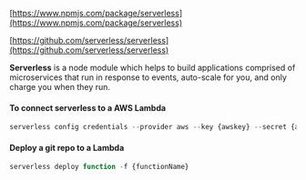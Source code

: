 [https://www.npmjs.com/package/serverless](https://www.npmjs.com/package/serverless)

[https://github.com/serverless/serverless](https://github.com/serverless/serverless)

**Serverless** is a node module which helps to build applications comprised of microservices that run in response to events, auto-scale for you, and only charge you when they run.

#### To connect serverless to a AWS Lambda
```javascript
serverless config credentials --provider aws --key {awskey} --secret {awssecret} --profile {awsuser}
```

#### Deploy a git repo to a Lambda
```javascript
serverless deploy function -f {functionName}
```
